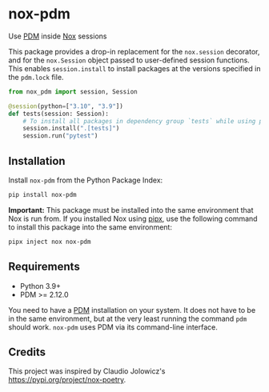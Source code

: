 # nox-pdm

Use [PDM] inside [Nox] sessions

This package provides a drop-in replacement for the `nox.session` decorator,
and for the `nox.Session` object passed to user-defined session functions.
This enables `session.install` to install packages at the versions specified in the `pdm.lock` file.

```py
from nox_pdm import session, Session

@session(python=["3.10", "3.9"])
def tests(session: Session):
    # To install all packages in dependency group `tests` while using pdm.lock as constraint
    session.install(".[tests]")
    session.run("pytest")

```

## Installation

Install `nox-pdm` from the Python Package Index:

```sh
pip install nox-pdm
```

**Important:**
This package must be installed into the same environment that Nox is run from.
If you installed Nox using [pipx],
use the following command to install this package into the same environment:

```sh
pipx inject nox nox-pdm
```

## Requirements

- Python 3.9+
- PDM >= 2.12.0

You need to have a [PDM] installation on your system. It does not have to be in the
same environment, but at the very least running the command `pdm` should work.
`nox-pdm` uses PDM via its command-line interface.


## Credits

This project was inspired by Claudio Jolowicz's  <https://pypi.org/project/nox-poetry>.


[nox]: https://nox.thea.codes/
[pdm]: https://pdm-project.org/
[constraints file]: https://pip.pypa.io/en/stable/user_guide/#constraints-files
[file an issue]: https://codeberg.org/ashwinvis/nox-pdm/issues
[keyword-only parameter]: https://docs.python.org/3/glossary.html#keyword-only-parameter
[nox.sessions.session.install]: https://nox.thea.codes/en/stable/config.html#nox.sessions.Session.install
[nox.sessions.session.run]: https://nox.thea.codes/en/stable/config.html#nox.sessions.Session.run
[pip install]: https://pip.pypa.io/en/stable/reference/pip_install/
[pip]: https://pip.pypa.io/
[pipx]: https://pipxproject.github.io/pipx/
